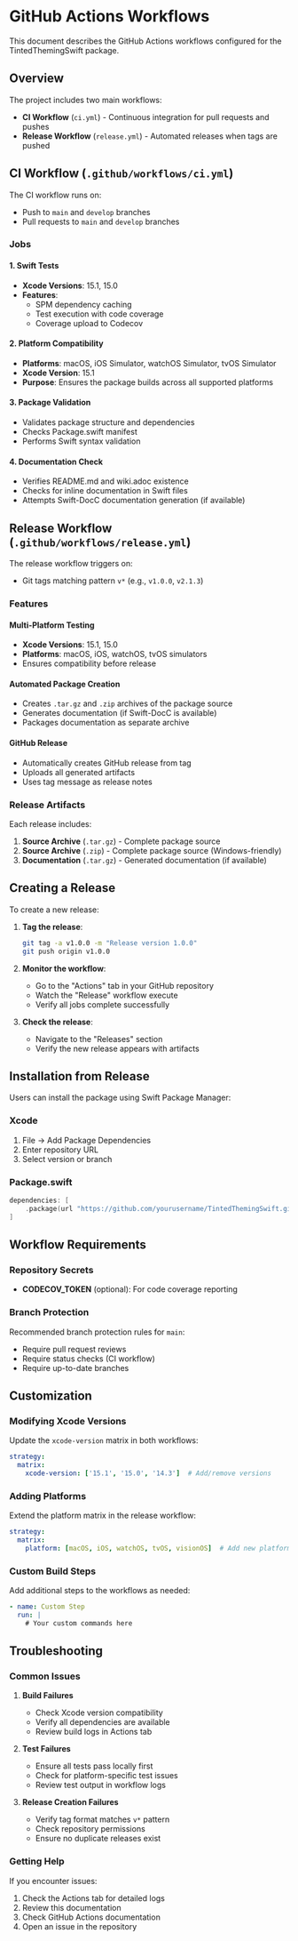 # GitHub Actions Workflows

This document describes the GitHub Actions workflows configured for the TintedThemingSwift package.

## Overview

The project includes two main workflows:
- **CI Workflow** (`ci.yml`) - Continuous integration for pull requests and pushes
- **Release Workflow** (`release.yml`) - Automated releases when tags are pushed

## CI Workflow (`.github/workflows/ci.yml`)

The CI workflow runs on:
- Push to `main` and `develop` branches
- Pull requests to `main` and `develop` branches

### Jobs

#### 1. Swift Tests
- **Xcode Versions**: 15.1, 15.0
- **Features**:
  - SPM dependency caching
  - Test execution with code coverage
  - Coverage upload to Codecov

#### 2. Platform Compatibility
- **Platforms**: macOS, iOS Simulator, watchOS Simulator, tvOS Simulator
- **Xcode Version**: 15.1
- **Purpose**: Ensures the package builds across all supported platforms

#### 3. Package Validation
- Validates package structure and dependencies
- Checks Package.swift manifest
- Performs Swift syntax validation

#### 4. Documentation Check
- Verifies README.md and wiki.adoc existence
- Checks for inline documentation in Swift files
- Attempts Swift-DocC documentation generation (if available)

## Release Workflow (`.github/workflows/release.yml`)

The release workflow triggers on:
- Git tags matching pattern `v*` (e.g., `v1.0.0`, `v2.1.3`)

### Features

#### Multi-Platform Testing
- **Xcode Versions**: 15.1, 15.0
- **Platforms**: macOS, iOS, watchOS, tvOS simulators
- Ensures compatibility before release

#### Automated Package Creation
- Creates `.tar.gz` and `.zip` archives of the package source
- Generates documentation (if Swift-DocC is available)
- Packages documentation as separate archive

#### GitHub Release
- Automatically creates GitHub release from tag
- Uploads all generated artifacts
- Uses tag message as release notes

### Release Artifacts

Each release includes:
1. **Source Archive** (`.tar.gz`) - Complete package source
2. **Source Archive** (`.zip`) - Complete package source (Windows-friendly)
3. **Documentation** (`.tar.gz`) - Generated documentation (if available)

## Creating a Release

To create a new release:

1. **Tag the release**:
   ```bash
   git tag -a v1.0.0 -m "Release version 1.0.0"
   git push origin v1.0.0
   ```

2. **Monitor the workflow**:
   - Go to the "Actions" tab in your GitHub repository
   - Watch the "Release" workflow execute
   - Verify all jobs complete successfully

3. **Check the release**:
   - Navigate to the "Releases" section
   - Verify the new release appears with artifacts

## Installation from Release

Users can install the package using Swift Package Manager:

### Xcode
1. File → Add Package Dependencies
2. Enter repository URL
3. Select version or branch

### Package.swift
```swift
dependencies: [
    .package(url "https://github.com/yourusername/TintedThemingSwift.git", from: "1.0.0")
]
```

## Workflow Requirements

### Repository Secrets
- **CODECOV_TOKEN** (optional): For code coverage reporting

### Branch Protection
Recommended branch protection rules for `main`:
- Require pull request reviews
- Require status checks (CI workflow)
- Require up-to-date branches

## Customization

### Modifying Xcode Versions
Update the `xcode-version` matrix in both workflows:
```yaml
strategy:
  matrix:
    xcode-version: ['15.1', '15.0', '14.3']  # Add/remove versions
```

### Adding Platforms
Extend the platform matrix in the release workflow:
```yaml
strategy:
  matrix:
    platform: [macOS, iOS, watchOS, tvOS, visionOS]  # Add new platforms
```

### Custom Build Steps
Add additional steps to the workflows as needed:
```yaml
- name: Custom Step
  run: |
    # Your custom commands here
```

## Troubleshooting

### Common Issues

1. **Build Failures**
   - Check Xcode version compatibility
   - Verify all dependencies are available
   - Review build logs in Actions tab

2. **Test Failures**
   - Ensure all tests pass locally first
   - Check for platform-specific test issues
   - Review test output in workflow logs

3. **Release Creation Failures**
   - Verify tag format matches `v*` pattern
   - Check repository permissions
   - Ensure no duplicate releases exist

### Getting Help

If you encounter issues:
1. Check the Actions tab for detailed logs
2. Review this documentation
3. Check GitHub Actions documentation
4. Open an issue in the repository